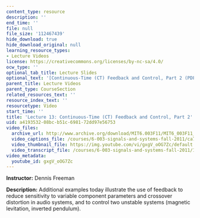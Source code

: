```yaml
---
content_type: resource
description: ''
end_time: ''
file: null
file_size: '112467439'
hide_download: true
hide_download_original: null
learning_resource_types:
- Lecture Videos
license: https://creativecommons.org/licenses/by-nc-sa/4.0/
ocw_type: ''
optional_tab_title: Lecture Slides
optional_text: '[Continuous-Time (CT) Feedback and Control, Part 2 (PDF)](/courses/6-003-signals-and-systems-fall-2011/resources/mit6_003f11_lec13)'
parent_title: Lecture Videos
parent_type: CourseSection
related_resources_text: ''
resource_index_text: ''
resourcetype: Video
start_time: ''
title: 'Lecture 13: Continuous-Time (CT) Feedback and Control, Part 2'
uid: a4193532-08bc-b51c-6981-72dd97e56753
video_files:
  archive_url: http://www.archive.org/download/MIT6.003F11/MIT6_003F11_lec13_300k.mp4
  video_captions_file: /courses/6-003-signals-and-systems-fall-2011/ca727b30e05558b4b83bbbe338d49649_gxgV_oOG7Zc.vtt
  video_thumbnail_file: https://img.youtube.com/vi/gxgV_oOG7Zc/default.jpg
  video_transcript_file: /courses/6-003-signals-and-systems-fall-2011/17978607bd9e9c1d8adc909b838c693b_gxgV_oOG7Zc.pdf
video_metadata:
  youtube_id: gxgV_oOG7Zc
---
```


**Instructor:** Dennis Freeman

**Description:** Additional examples today illustrate the use of feedback to reduce sensitivity to variable component parameters and crossover distortion in audio systems, and to control two unstable systems (magnetic levitation, inverted pendulum).

